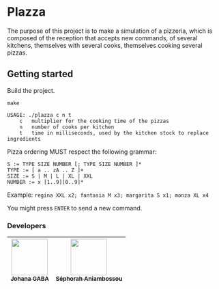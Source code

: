 # Plazza

The purpose of this project is to make a simulation of a pizzeria, which is composed of
the reception that accepts new commands, of several kitchens, themselves with several cooks,
themselves cooking several pizzas.

## Getting started

Build the project.
```
make
```

```
USAGE: ./plazza c n t
	c	multiplier for the cooking time of the pizzas
	n	number of cooks per kitchen
	t	time in milliseconds, used by the kitchen stock to replace ingredients
```

Pizza ordering MUST respect the following grammar:
```
S := TYPE SIZE NUMBER [; TYPE SIZE NUMBER ]*
TYPE := [ a .. zA .. Z ]+
SIZE := S | M | L | XL | XXL
NUMBER := x [1..9][0..9]*
```

Example: `regina XXL x2; fantasia M x3; margarita S x1; monza XL x4`

You might press `ENTER` to send a new command.

### Developers

| [<img src="https://github.com/ivsgabi.png?size=85" width=85><br><sub>Johana GABA</sub>](https://github.com/ivsgabi) | [<img src="https://github.com/sephorah.png?size=85" width=85><br><sub>Séphorah Aniambossou</sub>](https://github.com/sephorah)
| :---: | :---: |
